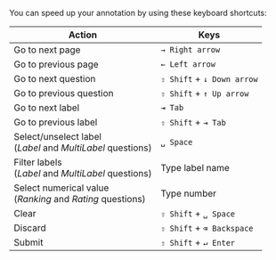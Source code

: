 You can speed up your annotation by using these keyboard shortcuts:

|Action|Keys|
|------|----|
|Go to next page|`→ Right arrow`|
|Go to previous page|`← Left arrow`|
|Go to next question|`⇧ Shift` + `↓ Down arrow`|
|Go to previous question|`⇧ Shift` + `↑ Up arrow`|
|Go to next label|`⇥ Tab`|
|Go to previous label|`⇧ Shift` + `⇥ Tab`|
|Select/unselect label </br>(*Label* and *MultiLabel* questions)|`␣ Space`|
|Filter labels </br>(*Label* and *MultiLabel* questions)|Type label name|
|Select numerical value </br>(*Ranking* and *Rating* questions)|Type number|
|Clear|`⇧ Shift` + `␣ Space`|
|Discard|`⇧ Shift` + `⌫ Backspace`|
|Submit|`⇧ Shift` + `↵ Enter`|
